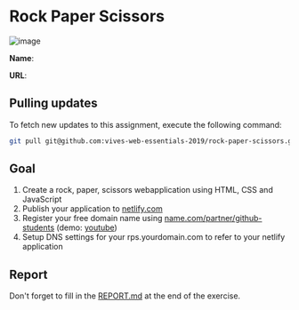 # Rock Paper Scissors

![image](../../workflows/Linter/badge.svg)

**Name**: <!-- TODO: fill in your full name here, firstname and lastname -->

**URL**: <!-- TODO: paste the full custom domain URL to the solution of this exercise  -->

## Pulling updates

To fetch new updates to this assignment, execute the following command:

```bash
git pull git@github.com:vives-web-essentials-2019/rock-paper-scissors.git master
```

## Goal

1. Create a rock, paper, scissors webapplication using HTML, CSS and JavaScript
2. Publish your application to [netlify.com](https://netlify.com)
3. Register your free domain name using [name.com/partner/github-students](https://www.name.com/partner/github-students) (demo: [youtube]( https://www.youtube.com/watch?v=eJRHQ5B1yfI&feature=youtu.be))
4. Setup DNS settings for your rps.yourdomain.com to refer to your netlify application

## Report

Don't forget to fill in the [REPORT.md](REPORT.md) at the end of the exercise.
